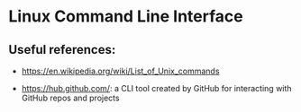 # Linux Command Line Interface

## Useful references:

* https://en.wikipedia.org/wiki/List_of_Unix_commands

* https://hub.github.com/: a CLI tool created by GitHub for interacting with GitHub repos and projects